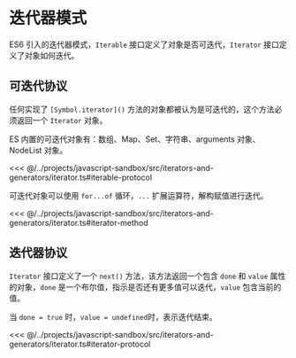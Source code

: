 # 迭代器模式

ES6 引入的迭代器模式，`Iterable` 接口定义了对象是否可迭代，`Iterator` 接口定义了对象如何迭代。

## 可迭代协议

任何实现了 `[Symbol.iterator]()` 方法的对象都被认为是可迭代的，这个方法必须返回一个 `Iterator` 对象。

ES 内置的可迭代对象有：数组、Map、Set、字符串、arguments 对象、NodeList 对象。

<<< @/../projects/javascript-sandbox/src/iterators-and-generators/iterator.ts#iterable-protocol

可迭代对象可以使用 `for...of` 循环，`...` 扩展运算符，解构赋值进行迭代。

<<< @/../projects/javascript-sandbox/src/iterators-and-generators/iterator.ts#iterator-method

## 迭代器协议

`Iterator` 接口定义了一个 `next()` 方法，该方法返回一个包含 `done` 和 `value` 属性的对象，`done` 是一个布尔值，指示是否还有更多值可以迭代，`value` 包含当前的值。

当 `done = true` 时，`value = undefined`时，表示迭代结束。

<<< @/../projects/javascript-sandbox/src/iterators-and-generators/iterator.ts#iterator-protocol
